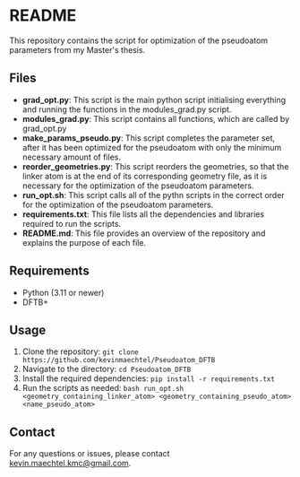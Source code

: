 # README

This repository contains the script for optimization of the pseudoatom parameters from my Master's thesis.

## Files

- **grad_opt.py**: This script is the main python script initialising everything and running the functions in the modules_grad.py script.
- **modules_grad.py**: This script contains all functions, which are called by grad_opt.py
- **make_params_pseudo.py**: This script completes the parameter set, after it has been optimized for the pseudoatom with only the minimum necessary amount of files.
- **reorder_geometries.py**: This script reorders the geometries, so that the linker atom is at the end of its corresponding geometry file, as it is necessary for the optimization of the pseudoatom parameters.
- **run_opt.sh**: This script calls all of the pythn scripts in the correct order for the optimization of the pseudoatom parameters.
- **requirements.txt**: This file lists all the dependencies and libraries required to run the scripts.
- **README.md**: This file provides an overview of the repository and explains the purpose of each file.

## Requirements

- Python (3.11 or newer)
- DFTB+

## Usage

1. Clone the repository:
        ```
        git clone https://github.com/kevinmaechtel/Pseudoatom_DFTB
        ```
2. Navigate to the directory:
        ```
        cd Pseudoatom_DFTB
        ```
3. Install the required dependencies:
        ```
        pip install -r requirements.txt
        ```
4. Run the scripts as needed:
        ```
        bash run_opt.sh <geometry_containing_linker_atom> <geometry_containing_pseudo_atom> <name_pseudo_atom>
        ```

## Contact

For any questions or issues, please contact [kevin.maechtel.kmc@gmail.com](mailto:kevin.maechtel.kmc@gmail.com).
